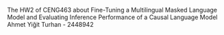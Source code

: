 The HW2 of CENG463 about Fine-Tuning a Multilingual Masked Language Model
and Evaluating Inference Performance of a Causal
Language Model
Ahmet Yiğit Turhan - 2448942
